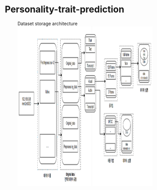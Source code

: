 # Personality-trait-prediction

<figure class = "third">
   Dataset storage architecture
<img src = "https://github.com/ISSR-CBNU/Personality-trait-prediction/blob/main/Dataset/datastore.png" width = "950" height="500"/>

</figure>